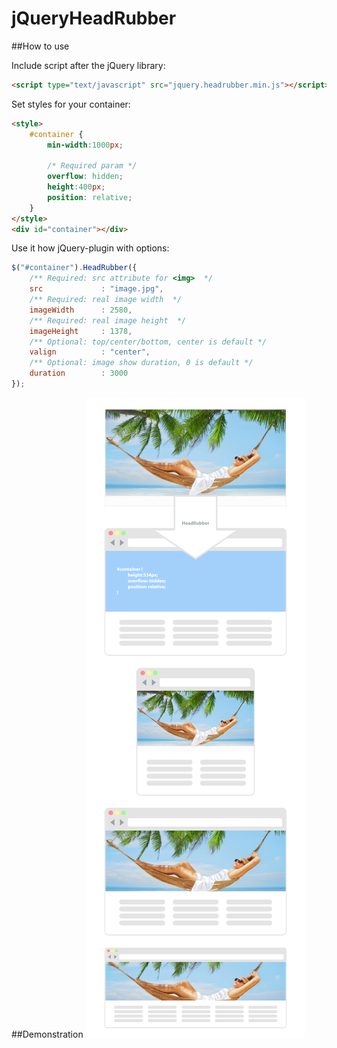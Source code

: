 jQueryHeadRubber
================

##How to use

Include script after the jQuery library:
```HTML
<script type="text/javascript" src="jquery.headrubber.min.js"></script>
```

Set styles for your container:
```HTML
<style>
    #container { 
		min-width:1000px;
		
		/* Required param */
		overflow: hidden; 
		height:400px; 
		position: relative;
	}
</style>
<div id="container"></div>
```

Use it how jQuery-plugin with options:
```JavaScript
$("#container").HeadRubber({
	/** Required: src attribute for <img>  */
	src 			: "image.jpg",
	/** Required: real image width  */
	imageWidth 		: 2580,
	/** Required: real image height  */
	imageHeight 	: 1378,
	/** Optional: top/center/bottom, center is default */
	valign			: "center",
	/** Optional: image show duration, 0 is default */
	duration		: 3000
});
```

##Demonstration
![](stuff/readme_preview.png)